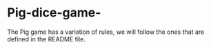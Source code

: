 # Pig-dice-game-
The Pig game has a variation of rules, we will follow the ones that are defined in the README file.
